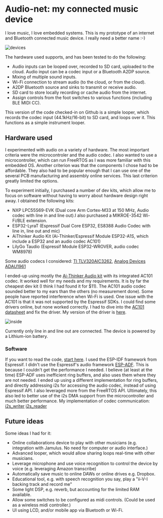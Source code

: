 Audio-net: my connected music device 
======================

I love music, I love embedded systems. This is my prototype of an internet and Bluetooth connected music device. I really need a better name :-)

![devices](https://user-images.githubusercontent.com/381306/220328512-69c132dd-37b7-4bed-97ab-9b6f81f3f24d.jpg)

The hardware used supports, and has been tested to do the following:
* Audio inputs can be looped over, recorded to SD card, uploaded to the cloud. Audio input can be a codec input or a Bluetooth A2DP source.
* Mixing of multiple sound inputs.
* Wi-Fi connection to stream audio (to the cloud, or from the cloud).
* A2DP Bluetooth source and sinks to transmit or receive audio.
* SD card to store locally recording or cache audio from the internet.
* Assign controls from the foot switches to various functions (including BLE MIDI CC).

This version of the code checked-in on Github is a simple looper, which records the codec input (44.1kHz/16-bit) to SD card, and loops over it. This functions as a simple instrument looper.

## Hardware used

I experimented with audio on a variety of hardware. The most important criteria were the microcontroler and the audio codec. I also wanted to use a microcontroller, which can run FreeRTOS as I was more familiar with this embedded OS. Another criterion was that the components I chose had to be affordable. They also had to be popular enough that I can use one of the several PCB manufacturing and assembly online services. This last criterion greatly limited the options.

To experiment initially, I purchased a number of dev kits, which allow me to focus on software without having to worry about hardware design right away.
I obtained the following kits:
* NXP LPC55S69-EVK (Dual core Arm Cortex-M33 at 150 MHz, Audio codec with line in and line out).I also purchased a MIKROE-3542 Wi-Fi/BLE extension.
* ESP32-LyraT (Espressif Dual Core ESP32, ES8388 Audio Codec with line in, line out and mic)
* AiThinker Audio Kit (Ai-Thinker/Espressif Module ESP32-A1S, which include a ESP32 and an audio codec AC101)
* LilyGo Taudio (Espressif Module ESP32-WROVER, audio codec WM8978)

Some audio codecs I considered: [TI TLV320AIC3262](https://www.ti.com/product/TLV320AIC3262), [Analog Devices ADAU1961](https://www.analog.com/media/en/technical-documentation/data-sheets/ADAU1961.pdf)

I ended-up using mostly the [Ai-Thinker Audio kit](https://docs.ai-thinker.com/en/audio_development_board_esp32-audio-kit) with its integrated AC101 codec. It worked well for my needs and my requirements. It is by far the cheapest dev kit (I think I had found it for $11). The AC101 audio codec sounded better to my ears than the others (no measurement done). Some people have reported interference when Wi-Fi is used. One issue with the AC101 is that it was not supported by the Espressif SDKs. I could find some drivers online, but none worked correctly. I had to dive into the [AC101 datasheet](http://www.x-powers.com/en.php/Info/down/id/96) and fix the driver. My version of the driver is [here](https://github.com/castlebbs/audio-net/blob/main/components/my_board/my_codec_driver/new_codec.c).

![inside](https://user-images.githubusercontent.com/381306/220346351-a60a9cb2-3ce9-4278-b9b8-15323a14caf1.jpg)

Currently only line in and line out are connected. The device is powered by a Lithium-ion battery.

### Software
If you want to read the code, [start here](https://github.com/castlebbs/audio-net/blob/main/main/main.c).
I used the ESP-IDF framework from Espressif. I didn't use the Espressif's audio framework [ESP-ADF](https://github.com/espressif/esp-adf). This is because I couldn't get the performance I needed. I believe (at least at the time) ESP-ADF uses inefficient ring buffers, and also uses them where they are not needed. I ended up using a different implementation for ring buffers, and directly addressing i2s for accessing the audio codec, instead of using Espressif API. I also leveraged more from the FreeRTOS API. Ultimately, this also led to better use of the i2s DMA support from the microcontroller and much better performance. My implementation of codec communication: [i2s_writer](https://github.com/castlebbs/audio-net/blob/main/main/i2s_writer.c) [i2s_reader](https://github.com/castlebbs/audio-net/blob/main/main/i2s_reader.c)

## Future ideas
Some ideas I had for it:
* Online collaborations device to play with other musicians (e.g. integration with Jamulus. No need for computer or audio interface.)
* Advanced looper, which would allow sharing loops real-time with other musicians.
* Leverage microphone and use voice recognition to control the device by voice (e.g. leveraging Amazon transcribe)
* Automatically save music to online DAWs or online drives e.g. Dropbox.
* Educational tool, e.g. with speech recognition you say, play a "ii-V-I backing track and record me"
* Some light DSP, e.g. reverb, but accounting for the limited RAM available.
* Allow some switches to be configured as midi controls. (Could be used as a wireless midi controller.)
* UI using LCD, and/or mobile app via Bluetooth or Wi-Fi.
